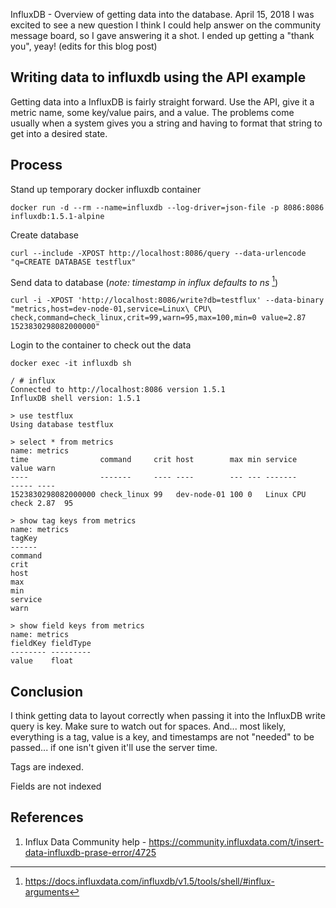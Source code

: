 InfluxDB - Overview of getting data into the database.
April 15, 2018
I was excited to see a new question I think I could help answer on the community message board, so I gave answering it a shot. I ended up getting a "thank you", yeay! (edits for this blog post)
## Writing data to influxdb using the API example

Getting data into a InfluxDB is fairly straight forward. Use the API, give it a metric name, some key/value pairs, and a value. The problems come usually when a system gives you a string and having to format that string to get into a desired state.

## Process

Stand up temporary docker influxdb container

```none
docker run -d --rm --name=influxdb --log-driver=json-file -p 8086:8086 influxdb:1.5.1-alpine
```

Create database

```none
curl --include -XPOST http://localhost:8086/query --data-urlencode "q=CREATE DATABASE testflux"
```

Send data to database (_note: timestamp in influx defaults to ns_ [^1])

```none
curl -i -XPOST 'http://localhost:8086/write?db=testflux' --data-binary "metrics,host=dev-node-01,service=Linux\ CPU\ check,command=check_linux,crit=99,warn=95,max=100,min=0 value=2.87 1523830298082000000"
```

Login to the container to check out the data

```none
docker exec -it influxdb sh

/ # influx
Connected to http://localhost:8086 version 1.5.1
InfluxDB shell version: 1.5.1

> use testflux
Using database testflux

> select * from metrics
name: metrics
time                command     crit host        max min service         value warn
----                -------     ---- ----        --- --- -------         ----- ----
1523830298082000000 check_linux 99   dev-node-01 100 0   Linux CPU check 2.87  95

> show tag keys from metrics
name: metrics
tagKey
------
command
crit
host
max
min
service
warn

> show field keys from metrics
name: metrics
fieldKey fieldType
-------- ---------
value    float
```

## Conclusion

I think getting data to layout correctly when passing it into the InfluxDB write query is key. Make sure to watch out for spaces. And... most likely, everything is a tag, value is a key, and timestamps are not "needed" to be passed... if one isn't given it'll use the server time.

Tags are indexed.

Fields are not indexed

## References

1. Influx Data Community help - https://community.influxdata.com/t/insert-data-influxdb-prase-error/4725

[^1]: https://docs.influxdata.com/influxdb/v1.5/tools/shell/#influx-arguments
